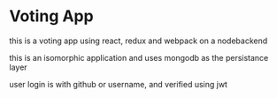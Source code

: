 Voting App
==========

this is a voting app using react, redux and webpack on a nodebackend

this is an isomorphic application and uses mongodb as the persistance layer

user login is with github or username, and verified using jwt